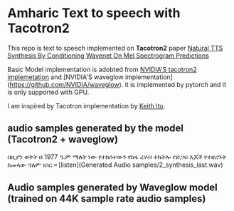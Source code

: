 # Amharic Text to speech with Tacotron2 

This repo is text to speech implemented on **Tacotron2** paper [Natural TTS Synthesis By Conditioning Wavenet On Mel Spectrogram Predictions](https://arxiv.org/pdf/1712.05884.pdf)

Basic Model implementation is adobted from [NVIDIA'S tacotron2 implemetation](https://github.com/NVIDIA/tacotron2) and [NVIDIA'S waveglow implementation] (https://github.com/NVIDIA/waveglow). it is implemented by pytorch and it is only supported with GPU. 

I am inspired by Tacotron implementation by [Keith Ito](https://github.com/keithito/tacotron).

## audio samples generated by the model (Tacotron2 + waveglow)

በዚያን ወቅት  በ 1977 ዓ.ም ማለት ነው የተከሰተውን የከፋ ረሃብ ተከትሎ የድጋፍ እጆች የተዘረጉት ከመላው ዓለም ነበር ። [listen](Generated Audio samples/2_synthesis_last.wav)


## Audio samples generated by Waveglow model (trained on 44K sample rate audio samples)





